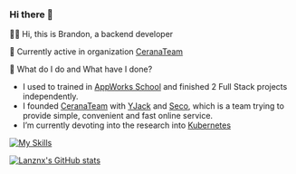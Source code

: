 ### Hi there 👋

👋🏾 Hi, this is Brandon, a backend developer

🌱 Currently active in organization [CeranaTeam](https://github.com/CeranaTeam)

🔭 What do I do and What have I done?

- I used to trained in [AppWorks School](https://school.appworks.tw/) and finished 2 Full Stack projects independently.
- I founded [CeranaTeam](https://github.com/CeranaTeam) with [YJack](https://yjack0000.cerana.tech/) and [Seco](https://github.com/Seco1024), which is a team trying to provide simple, convenient and fast online service.
- I’m currently devoting into the research into [Kubernetes](https://kubernetes.io/)


[![My Skills](https://skillicons.dev/icons?i=aws,gcp,docker,k8s,nginx,firebase,mongodb,mysql,nest,express,nodejs,python)](https://skillicons.dev)

[![Lanznx's GitHub stats](https://github-readme-stats.vercel.app/api?username=Lanznx)](https://github.com/anuraghazra/github-readme-stats)

